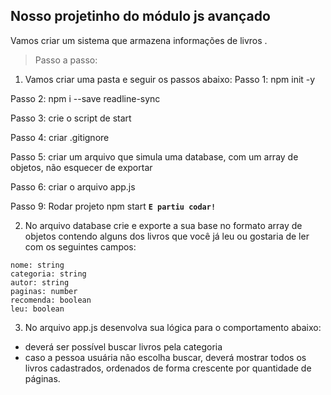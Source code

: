 ## Nosso projetinho do módulo js avançado

Vamos criar um sistema que armazena informações de livros .


> Passo a passo:
1) Vamos criar uma pasta e seguir os passos abaixo:
Passo 1: npm init -y

Passo 2: npm i --save readline-sync 

Passo 3: crie o script de start

Passo 4: criar .gitignore

Passo 5: criar um arquivo que simula uma database, com um array de objetos, não esquecer de exportar

Passo 6: criar o arquivo app.js

Passo 9: Rodar projeto npm start
**`E partiu codar!`**


2) No arquivo database crie e exporte a sua base no formato array de objetos contendo alguns dos livros que você já leu ou gostaria de ler com os seguintes campos:

```
nome: string
categoria: string
autor: string
paginas: number
recomenda: boolean
leu: boolean
```

3) No arquivo app.js desenvolva sua lógica para o comportamento abaixo: 
  - deverá ser possível buscar livros pela categoria
  - caso a pessoa usuária não escolha buscar, deverá mostrar todos os livros cadastrados, ordenados de forma crescente por quantidade de páginas.